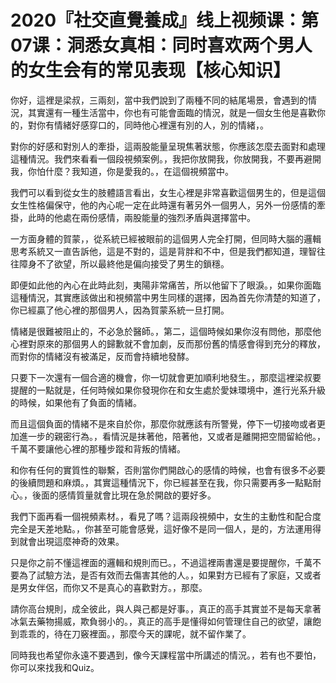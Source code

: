 # 2020『社交直覺養成』线上视频课：第07课：洞悉女真相：同时喜欢两个男人的女生会有的常见表现【核心知识】

你好，這裡是梁叔，三兩刻，當中我們說到了兩種不同的結尾場景，會遇到的情況，其實還有一種生活當中，你也有可能會面臨的情況，就是一個女生他是喜歡你的，對你有情緒好感穿口的，同時他心裡還有別的人，別的情緒，。

對你的好感和對別人的牽掛，這兩股能量呈現焦著狀態，你應該怎麼去面對和處理這種情況。我們來看看一個段視頻案例。，我把你放開我，你放開我，不要再避開我，你怕什麼？我知道，你是愛我的。，在這個視頻當中。

我們可以看到從女生的肢體語言看出，女生心裡是非常喜歡這個男生的，但是這個女生性格偏保守，他的內心呢一定在此時還有著另外一個男人，另外一份感情的牽掛，此時的他處在兩份感情，兩股能量的強烈矛盾與選擇當中。

一方面身體的賀蒙，，從系統已經被眼前的這個男人完全打開，但同時大腦的邏輯思考系統又一直告訴他，這是不對的，這是背胖和不中，但是我們都知道，理智往往障身不了欲望，所以最終他是偏向接受了男生的鎖穩。

即便如此他的內心在此時此刻，夷陽非常痛苦，所以他留下了眼淚。，如果你面臨這種情況，其實應該做出和視頻當中男生同樣的選擇，因為首先你清楚的知道了，你已經贏了他心裡的那個男人，因為賀蒙系統一旦打開。

情緒是很難被阻止的，不必急於醫師。，第二，這個時候如果你沒有問他，那麼他心裡對原來的那個男人的歸歉就不會加劇，反而那份舊的情感會得到充分的釋放，而對你的情緒沒有被滿足，反而會持續地發酵。

只要下一次還有一個合適的機會，你一切就會更加順利地發生。，那麼這裡梁叔要提醒的一點就是，任何時候如果你發現你在和女生處於愛妹環境中，進行光系升級的時候，如果他有了負面的情緒。

而且這個負面的情緒不是來自於你，那麼你就應該有所警覺，停下一切接吻或者更加進一步的親密行為。，看情況是抹著他，陪著他，又或者是離開把空間留給他。，千萬不要讓他心裡的那種步蹤和背叛的情緒。

和你有任何的實質性的聯繫，否則當你們開啟心的感情的時候，也會有很多不必要的後續問題和麻煩。，其實這種情況下，你已經甚至在我，你只需要再多一點點耐心。，後面的感情質量就會比現在急於開啟的要好多。

我們下面再看一個視頻素材。，看見了嗎？這兩段視頻中，女生的主動性和配合度完全是天差地點。，你甚至可能會感覺，這好像不是同一個人，是的，方法運用得到就會出現這麼神奇的效果。

只是你之前不懂這裡面的邏輯和規則而已。，不過這裡兩書還是要提醒你，千萬不要為了試驗方法，是否有效而去傷害其他的人。，如果對方已經有了家庭，又或者是男女伴侶，而你又不是真心的喜歡對方。，那麼。

請你高台規則，成全彼此，與人與己都是好事。，真正的高手其實並不是每天拿著冰氣去藥物揚威，欺負弱小的。，真正的高手是懂得如何管理住自己的欲望，讓飽到乖乖的，待在刀竅裡面。，那麼今天的課呢，就不留作業了。

同時我也希望你永遠不要遇到，像今天課程當中所講述的情況。，若有也不要怕，你可以來找我和Quiz。